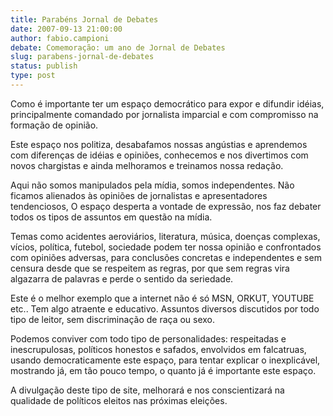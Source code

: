 ```yaml
---
title: Parabéns Jornal de Debates
date: 2007-09-13 21:00:00
author: fabio.campioni
debate: Comemoração: um ano de Jornal de Debates
slug: parabens-jornal-de-debates
status: publish 
type: post
---
```


Como é importante ter um espaço democrático para expor e difundir idéias, principalmente comandado por jornalista imparcial e com compromisso na formação de opinião.   

Este espaço nos politiza, desabafamos nossas angústias e aprendemos com diferenças de idéias e opiniões, conhecemos e nos divertimos com novos chargistas e ainda melhoramos e treinamos nossa redação.   

Aqui não somos manipulados pela mídia, somos independentes. Não ficamos alienados às opiniões de jornalistas e apresentadores tendenciosos, O espaço desperta a vontade de expressão, nos faz debater todos os tipos de assuntos em questão na mídia.  

Temas como acidentes aeroviários, literatura, música, doenças complexas, vícios, política, futebol, sociedade podem ter nossa opinião e confrontados com opiniões adversas, para conclusões concretas e independentes e sem censura desde que se respeitem as regras, por que sem regras vira algazarra de palavras e perde o sentido da seriedade.  

Este é o melhor exemplo que a internet não é só MSN, ORKUT, YOUTUBE etc.. Tem algo atraente e educativo. Assuntos diversos discutidos por todo tipo de leitor, sem discriminação de raça ou sexo.  

Podemos conviver com todo tipo de personalidades: respeitadas e inescrupulosas, políticos honestos e safados, envolvidos em falcatruas, usando democraticamente este espaço, para tentar explicar o inexplicável, mostrando já, em tão pouco tempo, o quanto já é importante este espaço.  

A divulgação deste tipo de site, melhorará e nos conscientizará na qualidade de políticos eleitos nas próximas eleições.
